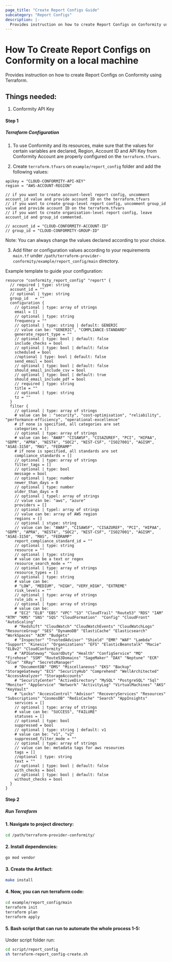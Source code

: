 ```yaml
---
page_title: "Create Report Configs Guide"
subcategory: "Report Configs"
description: |-
  Provides instruction on how to create Report Configs on Conformity using Terraform.
---
```


# How To Create Report Configs on Conformity on a local machine
Provides instruction on how to create Report Configs on Conformity using Terraform.

## Things needed:
1. Conformity API Key

#### Step 1

##### Terraform Configuration

1. To use Conformity and its resources, make sure that the values for certain variables are declared, Region, Account ID and API Key from Conformity Account are properly configured on the `terraform.tfvars`.

2. Create `terraform.tfvars` on `example/report_config` folder and add the following values:

```hcl
apikey = "CLOUD-CONFORMITY-API-KEY"
region = "AWS-ACCOUNT-REGION"

// if you want to create account-level report config, uncomment account_id value and provide account ID on the terraform.tfvars
// if you want to create group-level report config, uncomment group_id value and provide account ID on the terraform.tfvars
// if you want to create organisation-level report config, leave account_id and group_id commented.

// account_id = "CLOUD-CONFORMITY-ACCOUNT-ID" 
// group_id = "CLOUD-CONFORMITY-GROUP-ID"
```
Note: You can always change the values declared according to your choice.

3. Add filter or configuration values according to your requirements `main.tf` under `/path/terraform-provider-conformity/example/report_config/main` directory.

Example template to guide your configuration:

```hcl
resource "conformity_report_config" "report" {
  // required | type: string
  account_id = "" 
  // optional | type: string
  group_id   = ""   
  configuration { 
    // optional | type: array of strings
    email = [] 
    // optional | type: string
    frequency = ""
    // optional | type: string | default: GENERIC
    // value can be: "GENERIC", "COMPLIANCE-STANDARD"
    generate_report_type = "" 
    // optional | type: bool | default: false
    include_checks = bool
    // optional | type: bool | default: false
    scheduled = bool
    //optional | type: bool | default: false
    send_email = bool
    // optional | type: bool | default: false
    should_email_include_csv = bool
    // optional | type: bool | default: true
    should_email_include_pdf = bool
    // required | type: string 
    title = ""
    // optional | type: string
    tz = ""
  }
  filter {
    // optional | type: array of strings 
    # value can be : "security", "cost-optimisation", "reliability", "performance-efficiency", "operational-excellence"
    # if none is specified, all categories are set
    categories = []
    // optional | type: array of strings
    # value can be: "AWAF" "CISAWSF", "CISAZUREF", "PCI", "HIPAA", "GDPR", "APRA", "NIST4", "SOC2", "NIST-CSF", "ISO27001", "AGISM", "ASAE-3150", "MAS", "FEDRAMP"
    # if none is specified, all standards are set
    compliance_standards = []
    // optional | type: array of strings 
    filter_tags = []
    // optional | type: bool
    message = bool
    // optional | type: number
    newer_than_days = 0
    // optional | type: number
    older_than_days = 0
    // optional | typel: array of strings
    // value can be: "aws", "azure"
    providers = []
    // optional | typel: array of strings
    // value can be: array of AWS region
    regions = []
    // optional | stype: string
    // value can be: "AWAF", "CISAWSF", "CISAZUREF", "PCI", "HIPAA", "GDPR", "APRA", "NIST4", "SOC2", "NIST-CSF", "ISO27001", "AGISM", "ASAE-3150", "MAS", "FEDRAMP"
    report_compliance_standard_id = ""
    // optional | type: string
    resource = ""
    // optional | type: string 
    # value can be a text or regex
    resource_search_mode = ""
    // optional | type: array of strings
    resource_types = []
    // optional | type: string
    # value can be: 
    # "LOW", "MEDIUM", "HIGH", "VERY_HIGH", "EXTREME"
    risk_levels = ""
    // optional | type: array of strings
    rule_ids = []
    // optional | type: array of strings
    # value can be: 
    # "EC2" "ELB" "EBS" "VPC" "S3" "CloudTrail" "Route53" "RDS" "IAM" "RTM" "KMS" "SNS" "SQS" "CloudFormation"  "Config" "CloudFront" "AutoScaling" 
    # "Redshift" "CloudWatch" "CloudWatchEvents" "CloudWatchLogs" "ResourceGroup" "SES" "DynamoDB" "ElastiCache" "Elasticsearch" "WorkSpaces" "ACM" "Budgets" 
    # "Inspector" "TrustedAdvisor" "Shield" "EMR" "WAF" "Lambda" "Support" "Kinesis" "Organizations" "EFS" "ElasticBeanstalk" "Macie" "ELBv2" "CloudConformity" 
    # "APIGateway" "GuardDuty" "Health" "ConfigService" "MQ" "Firehose" "SSM" "Route53Domains" "SageMaker" "DAX" "Neptune" "ECR" "Glue" "XRay" "SecretsManager" 
    # "DocumentDB" "DMS" "Miscellaneous" "EKS" "Backup" "StorageGateway" "ECS" "SecurityHub" "Comprehend" "WellArchitected" "AccessAnalyzer" "StorageAccounts" 
    # "SecurityCenter" "ActiveDirectory" "MySQL" "PostgreSQL" "Sql" "Monitor" "AppService" "Network" "ActivityLog" "VirtualMachines" "AKS" "KeyVault" 
    # "Locks" "AccessControl" "Advisor" "RecoveryServices" "Resources" "Subscriptions" "CosmosDB" "RedisCache" "Search" "AppInsights"
    services = []
    // optional | type: array of strings
    # value can be: "SUCCESS", "FAILURE"
    statuses = []
    // optional | type: bool
    suppressed = bool
    // optional | type: string | default: v1
    # value can be: "v1", "v2"
    suppressed_filter_mode = ""
    // optional | type: array of strings
    // value can be: metadata tags for aws resources
    tags = []
    //optional | type: string
    text = ""
    // optional | type: bool | default: false
    with_checks = bool
    // optional | type: bool | default: false
    without_checks = bool
  }
}
```

#### Step 2

##### Run Terraform

#### 1. Navigate to project directory:
```sh
cd /path/terraform-provider-conformity/
```
#### 2. Install dependencies:
```sh
go mod vendor
```
#### 3. Create the Artifact:
```sh
make install
```
#### 4. Now, you can run terraform code:
```sh
cd example/report_config/main
terraform init
terraform plan
terraform apply
```
#### 5. Bash script that can run to automate the whole process 1-5:

Under script folder run:
```sh
cd script/report_config
sh terraform-report_config-create.sh
```
